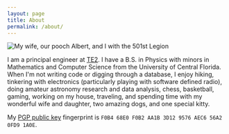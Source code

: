 ```yaml
---
layout: page
title: About
permalink: /about/
---
```


<img src="{{ site.baseurl }}/assets/images/me.jpg" title="My wife, our pooch Albert, and I with the 501st Legion" class="profile">

I am a principal engineer at [TE2](https://www.theexperienceengine.com/). I have a B.S. in Physics
with minors in Mathematics and Computer Science from the University of Central
Florida. When I'm not writing code or digging through a database, I enjoy hiking,
tinkering with electronics (particularly playing with software defined radio),
doing amateur astronomy research and data analysis, chess, basketball, gaming, 
working on my house, traveling, and spending time with my wonderful wife and daughter, 
two amazing dogs, and one special kitty.

My [PGP public key](/assets/misc/pgp_key.asc) fingerprint is `F0B4 68E0 F0B2 AA1B 3D12 9576 AEC6 56A2 0FD9 1A0E`.
